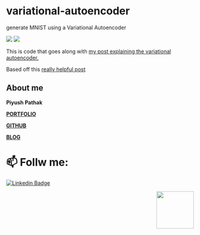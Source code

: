 # variational-autoencoder
generate MNIST using a Variational Autoencoder

![](http://kvfrans.com/content/images/2016/08/mnist.jpg)
![](http://kvfrans.com/content/images/2016/08/vae.jpg)

This is code that goes along with [my post explaining the variational autoencoder.](http://kvfrans.com/variational-autoencoders-explained/)

Based off this [really helpful post](https://jmetzen.github.io/2015-11-27/vae.html)

## About me

**Piyush Pathak**

[**PORTFOLIO**](https://anirudhrapathak3.wixsite.com/piyush)

[**GITHUB**](https://github.com/piyushpathak03)

[**BLOG**](https://medium.com/@piyushpathak03)


# 📫 Follw me: 

[![Linkedin Badge](https://img.shields.io/badge/-PiyushPathak-blue?style=flat-square&logo=Linkedin&logoColor=white&link=https://www.linkedin.com/in/piyushpathak03/)](https://www.linkedin.com/in/piyushpathak03/)

<p  align="right"><img height="100" src = "https://media.giphy.com/media/l3URDstnIjBNY7rwLB/giphy.gif"></p>

